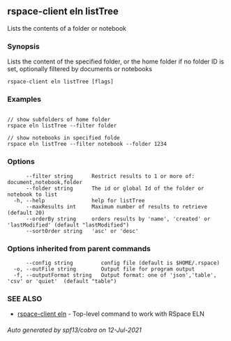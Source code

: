 ## rspace-client eln listTree

Lists the contents of a folder or notebook

### Synopsis

Lists the content of the specified folder, or the home folder if no folder ID is set,
	  optionally filtered by documents or notebooks

```
rspace-client eln listTree [flags]
```

### Examples

```

// show subfolders of home folder
rspace eln listTree --filter folder

// show notebooks in specified folde
rspace eln listTree --filter notebook --folder 1234

```

### Options

```
      --filter string      Restrict results to 1 or more of: document,notebook,folder
      --folder string      The id or global Id of the folder or notebook to list
  -h, --help               help for listTree
      --maxResults int     Maximum number of results to retrieve (default 20)
      --orderBy string     orders results by 'name', 'created' or 'lastModified' (default "lastModified")
      --sortOrder string   'asc' or 'desc'
```

### Options inherited from parent commands

```
      --config string         config file (default is $HOME/.rspace)
  -o, --outFile string        Output file for program output
  -f, --outputFormat string   Output format: one of 'json','table', 'csv' or 'quiet'  (default "table")
```

### SEE ALSO

* [rspace-client eln](rspace-client_eln.md)	 - Top-level command to work with RSpace ELN

###### Auto generated by spf13/cobra on 12-Jul-2021
